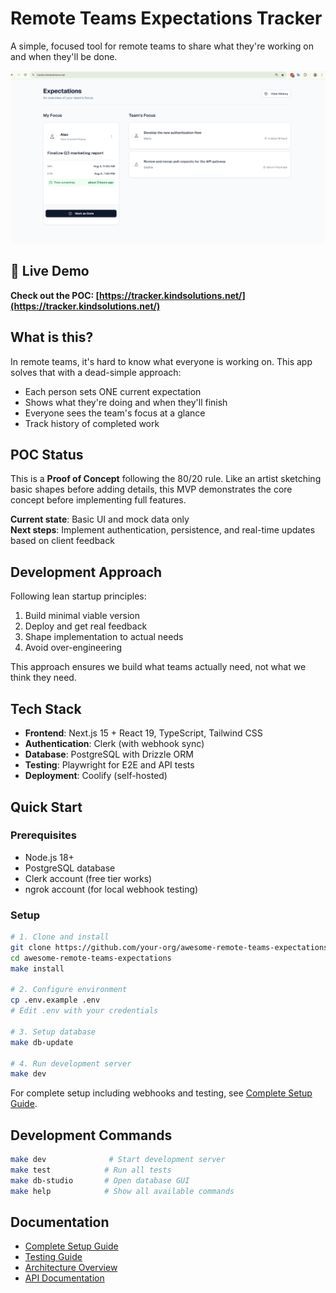 # Remote Teams Expectations Tracker

A simple, focused tool for remote teams to share what they're working on and when they'll be done.

![Web App Initial Version](preview/web%20app%20init%20version%20.png)

## 🚀 Live Demo

**Check out the POC: [https://tracker.kindsolutions.net/](https://tracker.kindsolutions.net/)**

## What is this?

In remote teams, it's hard to know what everyone is working on. This app solves that with a dead-simple approach:
- Each person sets ONE current expectation
- Shows what they're doing and when they'll finish
- Everyone sees the team's focus at a glance
- Track history of completed work

## POC Status

This is a **Proof of Concept** following the 80/20 rule. Like an artist sketching basic shapes before adding details, this MVP demonstrates the core concept before implementing full features.

**Current state**: Basic UI and mock data only  
**Next steps**: Implement authentication, persistence, and real-time updates based on client feedback

## Development Approach

Following lean startup principles:
1. Build minimal viable version
2. Deploy and get real feedback
3. Shape implementation to actual needs
4. Avoid over-engineering

This approach ensures we build what teams actually need, not what we think they need.

## Tech Stack

- **Frontend**: Next.js 15 + React 19, TypeScript, Tailwind CSS
- **Authentication**: Clerk (with webhook sync)
- **Database**: PostgreSQL with Drizzle ORM
- **Testing**: Playwright for E2E and API tests
- **Deployment**: Coolify (self-hosted)

## Quick Start

### Prerequisites
- Node.js 18+
- PostgreSQL database
- Clerk account (free tier works)
- ngrok account (for local webhook testing)

### Setup
```bash
# 1. Clone and install
git clone https://github.com/your-org/awesome-remote-teams-expectations.git
cd awesome-remote-teams-expectations
make install

# 2. Configure environment
cp .env.example .env
# Edit .env with your credentials

# 3. Setup database
make db-update

# 4. Run development server
make dev
```

For complete setup including webhooks and testing, see [Complete Setup Guide](docs/setup/complete-setup-guide.md).

## Development Commands

```bash
make dev              # Start development server
make test            # Run all tests
make db-studio       # Open database GUI
make help            # Show all available commands
```

## Documentation

- [Complete Setup Guide](docs/setup/complete-setup-guide.md)
- [Testing Guide](docs/testing/playwright-guide.md)
- [Architecture Overview](docs/entrypoint.md)
- [API Documentation](docs/backend/docmap.md)